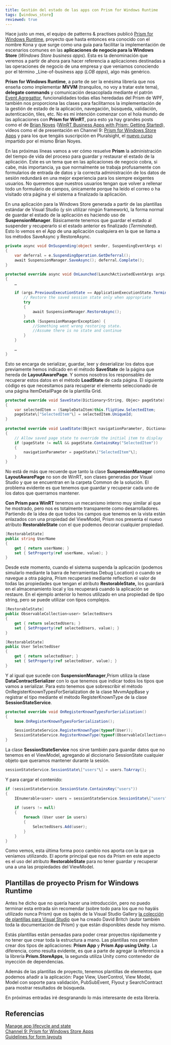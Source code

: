 ```yaml
---
title: Gestión del estado de las apps con Prism for Windows Runtime
tags: [windows_store]
reviewed: true
---
```

Hace justo un mes, el equipo de patterns & practises publicó [Prism for Windows Runtime](http://blogs.msdn.com/b/blaine/archive/2013/04/24/kona-guidance-is-now-prism-for-windows-runtime.aspx), proyecto que hasta entonces era conocido con el nombre Kona y que surge como una guía para facilitar la implementación de escenarios comunes en las **aplicaciones de negocio para la Windows Store** (_Windows Store business apps_). Esta es la denominación que veremos a partir de ahora para hacer referencia a aplicaciones destinadas a las operaciones de negocio de una empresa y que veniamos conociendo por el término _Line-of-business app (_LOB apps_), algo más genérico.

**Prism for Windows Runtime**, a parte de ser la enésima librería que nos enseña como implementar **MVVM** (tranquilos, no voy a tratar este tema), **delegate commands** y comunicación desacoplada mediante el patrón [Event Agregattor](http://martinfowler.com/eaaDev/EventAggregator.html), funcionalidades todas ellas heredadas del Prism de WPF, también nos proporciona las clases para facilitarnos la implementación de la gestión de estado de la aplicación, navegación, búsqueda, validación, autenticación, tiles, etc. No es mi intención comenzar con el hola mundo de las aplicaciones con **Prism for WinRT**, para esto ya hay grandes posts como el de [Brian Noyes](https://twitter.com/briannoyes) ([WinRT Business Apps with Prism: Getting Started](http://www.silverlightshow.net/items/Windows-Store-LOB-Apps-with-Kona-Getting-Started.aspx)), vídeos como el de presentación en Channel 9: [Prism for Windows Store Apps](http://channel9.msdn.com/Shows/Visual-Studio-Toolbox/Prism-for-Windows-Store-Apps) y para los que tengáis suscripción en Pluralsight, el [nuevo curso](http://pluralsight.com/courses/building-windows-store-business-applications-prism) impartido por el mismo Brian Noyes.

En las próximas líneas vamos a ver cómo resuelve **Prism** la administración del tiempo de vida del proceso para guardar y restaurar el estado de la aplicación. Este es un tema que en las aplicaciones de negocio cobra, si cabe, más importancia, ya que normalmente se trabaja profusamente con formularios de entrada de datos y la correcta administración de los datos de sesión redundará en una mejor experiencia para los siempre exigentes usuarios. No queremos que nuestros usuarios tengan que volver a rellenar todo un formulario de campos, únicamente porque ha leído el correo o ha visitado otra página y el sistema a finalizado la aplicación.

En una aplicación para la Windows Store generada a partir de las plantillas estándar de Visual Studio (y sin utilizar ningún framework), la forma normal de guardar el estado de la aplicación es haciendo uso de **SuspensionManager**. Básicamente tenemos que guardar el estado al suspender y recuperarlo si el estado anterior es finalizado (_Terminated_). Esto lo vemos en el App de una aplicación cualquiera en la que se llama a los métodos SaveAsync y RestoreAsync.

```csharp
private async void OnSuspending(object sender, SuspendingEventArgs e) 
{ 
    var deferral = e.SuspendingOperation.GetDeferral(); 
    await SuspensionManager.SaveAsync(); deferral.Complete(); 
}

protected override async void OnLaunched(LaunchActivatedEventArgs args) 
{ 
    …

    if (args.PreviousExecutionState == ApplicationExecutionState.Terminated) { 
        // Restore the saved session state only when appropriate 
        try 
        { 
            await SuspensionManager.RestoreAsync(); 
        } 
        catch (SuspensionManagerException) { 
            //Something went wrong restoring state. 
            //Assume there is no state and continue 
        } 
    }

    … 
}
```

Esto se encarga de serializar, guardar, leer y deserializar los datos que previamente hemos indicado en el m&eacute;todo **SaveState** de la p&aacute;gina que hereda de&nbsp;**LayoutAwarePage**. Y somos nosotros los responsables de recuperar estos datos en el m&eacute;todo **LoadState**&nbsp;de cada p&aacute;gina. El siguiente c&oacute;digo es que necesitamos para recuperar el elemento seleccionado de una p&aacute;gina ItemDetailPage de la plantilla Grid.
    
```csharp
protected override void SaveState(Dictionary<String, Objec> pageState)
{
    var selectedItem = (SampleDataItem)this.flipView.SelectedItem;
    pageState\["SelectedItem"\] = selectedItem.UniqueId;
}
        
protected override void LoadState(Object navigationParameter, Dictionary<String, Object> pageState)
{
    // Allow saved page state to override the initial item to display
    if (pageState != null && pageState.ContainsKey("SelectedItem"))
    {
        navigationParameter = pageState\["SelectedItem"\];
    }
}
```

No está de más que recuerde que tanto la clase **SuspensionManager** como **LayoutAwarePage** no son de WinRT, son clases generadas por Visual Studio y que se encuentran en la carpeta Common de la solución. El problema evidente es que tenemos que guardar y recuperar cada uno de los datos que querramos mantener.
       
**Con Prism para WinRT** tenemos un mecanismo interno muy similar al que he mostrado, pero nos es totalmente transparente como desarrolladores. Partiendo de la idea de que todos los campos que tenemos en la vista est&aacute;n enlazados con una propiedad del ViewModel, Prism nos presenta el nuevo atributo **RestorableState** con el que podemos decorar cualquier propiedad.

```csharp
[RestorableState]
public string UserName
{
    get { return userName; }
    set { SetProperty(ref userName, value); }
}
```

Desde este momento, cuando el sistema suspenda la aplicaci&oacute;n (podemos simularlo mediante la barra de herramientas Debug Location) o cuando se navegue a otra p&aacute;gina, Prism recuperar&aacute; mediante reflection el valor de todas las propiedades que tengan el atributo **RestorableState,**&nbsp;los guardar&aacute; en el almacenamiento local y los recuperar&aacute; cuando la aplicaci&oacute;n se restaure. En el ejemplo anterior lo hemos utilizado en una propiedad de tipo string, pero se puede utilizar con tipos complejos.&nbsp;
    
```csharp
[RestorableState]
public ObservableCollection<user> SelectedUsers 
{ 
    get { return selectedUsers; } 
    set { SetProperty(ref selectedUsers, value); } 
}

[RestorableState] 
public User SelectedUser 
{ 
    get { return selectedUser; } 
    set { SetProperty(ref selectedUser, value); } 
} 
```

Y al igual que sucede con&nbsp;**SuspensionManager**,Prism utiliza la clase **DataContractSerializer** con lo que tenemos que indicar todos los tipos que vamos a serializar. Para esto tenemos que sobrescribir el m&eacute;todo OnRegisterKnownTypesForSerialization de la clase MvvmAppBase y registrar el tipo mediante el m&eacute;todo RegisterKnownType de la clase **SessionStateService**.
    
```csharp
protected override void OnRegisterKnownTypesForSerialization() 
{ 
    base.OnRegisterKnownTypesForSerialization(); 

    SessionStateService.RegisterKnownType(typeof(User)); 
    SessionStateService.RegisterKnownType(typeof(ObservableCollection<user>)); 
}
```

La clase **SessionStateService** nos sirve tambi&eacute;n para guardar datos que no tenemos en el ViewModel, agregando al diccionario SessionState cualquier objeto que queramos mantener durante la sesi&oacute;n.
    
```csharp
sessionStateService.SessionState\["users"\] = users.ToArray();
```

Y para cargar el contenido:
    
```csharp
if (sessionStateService.SessionState.ContainsKey("users"))
{
    IEnumerable<user> users = sessionStateService.SessionState\["users"\] as IEnumerable<user>; 
    
    if (users != null) 
    { 
        foreach (User user in users) 
        { 
            SelectedUsers.Add(user); 
        } 
    } 
}
```

Como vemos, esta última forma poco cambio nos aporta con la que ya veníamos utilizando. El aporte principal que nos da Prism en este aspecto es el uso del atributo **RestorableState** para no tener guardar y recuperar una a una las propiedades del ViewModel.

## Plantillas de proyecto Prism for Windows Runtime


Antes he dicho que no quería hacer una introducción, pero no puedo terminar esta entrada sin recomendar (sobre todo para los que no hayáis utilizado nunca Prism) que os bajéis de la Visual Studio Gallery [la colección de plantillas para Visual Studio](http://visualstudiogallery.msdn.microsoft.com/e86649de-2b5e-45bb-bc65-5c6499b92b34) que ha creado David Britch (autor también toda la documentación de Prism) y que están disponibles desde hoy mismo.

Estás plantillas están pensadas para poder crear proyectos rápidamente y no tener que crear toda la estructura a mano. Las plantillas nos permiten crear dos tipos de aplicaciones: **Prism App** y **Prism App using Unity**. La diferencia, como resulta evidente, es que a parte de agregar la referencia a la librería **Prism.StoreApps**, la segunda utiliza Unity como contenedor de inyección de dependencias.

Además de las plantillas de proyecto, tenemos plantillas de elementos que podemos añadir a la aplicación: Page View, UserControl, View Model, Model con soporte para validación, PubSubEvent, Flyout y SearchContract para mostrar resultados de búsqueda.

En próximas entradas iré desgranando lo más interesante de esta librería.

## Referencias

[Manage app lifecycle and state](http://msdn.microsoft.com/en-us/library/windows/apps/hh986968.aspx)  
[Channel 9: Prism for Windows Store Apps](http://channel9.msdn.com/Shows/Visual-Studio-Toolbox/Prism-for-Windows-Store-Apps)  
[Guidelines for form layouts](http://msdn.microsoft.com/en-us/library/windows/apps/jj839734.aspx)


